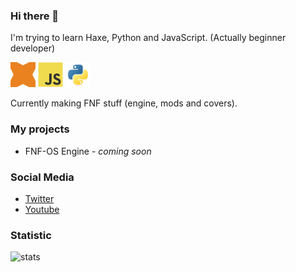 ### Hi there 👋

I'm trying to learn Haxe, Python and JavaScript. (Actually beginner developer)

<img height="40" src="https://github.com/devicons/devicon/raw/master/icons/haxe/haxe-plain.svg"> <img height="40" src="https://raw.githubusercontent.com/devicons/devicon/master/icons/javascript/javascript-original.svg"> <img height="40" src="https://raw.githubusercontent.com/devicons/devicon/master/icons/python/python-original.svg"> 

Currently making FNF stuff (engine, mods and covers).

### My projects

* FNF-OS Engine - *coming soon*

### Social Media

* [Twitter](https://twitter.com/notweuz_)
* [Youtube](https://www.youtube.com/channel/UC2XJzq2EaMQUw61IC_sComw)

### Statistic

![stats](https://github-readme-stats.vercel.app/api?username=weuz-github&show_icons=true&theme=dark)

